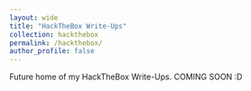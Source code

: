 ```yaml
---
layout: wide
title: "HackTheBox Write-Ups"
collection: hackthebox
permalink: /hackthebox/
author_profile: false
---
```


Future home of my HackTheBox Write-Ups. COMING SOON :D